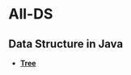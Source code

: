 # All-DS
Data Structure in Java
---
- **[Tree](https://abdullahsaid.notion.site/Data-Structures-and-Algorithm-d99a6f4bd8624e06896e8c34443beb91)**
